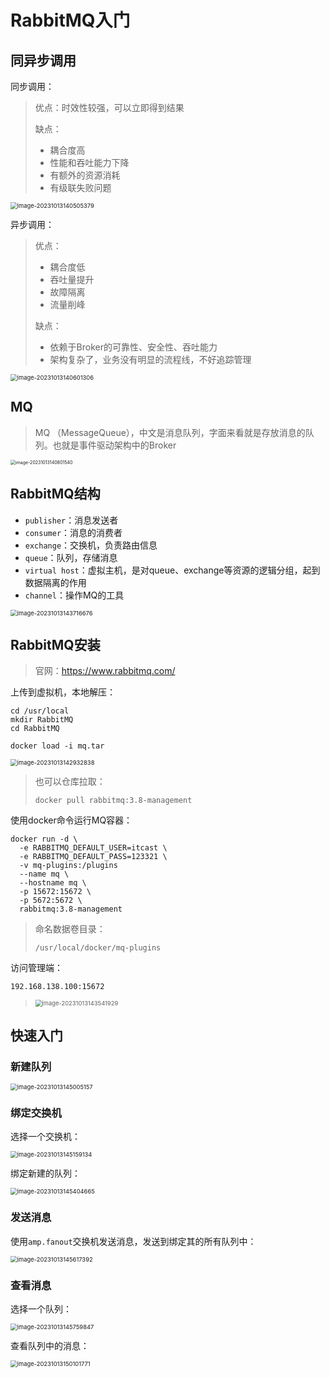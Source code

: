 # RabbitMQ入门

## 同异步调用

同步调用：

> 优点：时效性较强，可以立即得到结果
>
> 缺点：
>
> - 耦合度高
> - 性能和吞吐能力下降
> - 有额外的资源消耗
> - 有级联失败问题

<img src="img/1.RabbitMQ入门/image-20231013140505379.png" alt="image-20231013140505379" style="zoom:67%;" />

异步调用：

> 优点：
>
> - 耦合度低
> - 吞吐量提升
> - 故障隔离
> - 流量削峰
>
> 缺点：
>
> - 依赖于Broker的可靠性、安全性、吞吐能力
> - 架构复杂了，业务没有明显的流程线，不好追踪管理

<img src="img/1.RabbitMQ入门/image-20231013140601306.png" alt="image-20231013140601306" style="zoom:67%;" />

## MQ

> MQ （MessageQueue），中文是消息队列，字面来看就是存放消息的队列。也就是事件驱动架构中的Broker

<img src="img/1.RabbitMQ入门/image-20231013140801540.png" alt="image-20231013140801540" style="zoom:50%;" />

## RabbitMQ结构

- `publisher`：消息发送者
- `consumer`：消息的消费者
- `exchange`：交换机，负责路由信息
- `queue`：队列，存储消息
- `virtual host`：虚拟主机，是对queue、exchange等资源的逻辑分组，起到数据隔离的作用
- `channel`：操作MQ的工具

<img src="img/1.RabbitMQ入门/image-20231013143716676.png" alt="image-20231013143716676" style="zoom:67%;" />

## RabbitMQ安装

> 官网：https://www.rabbitmq.com/

上传到虚拟机，本地解压：

```
cd /usr/local
mkdir RabbitMQ
cd RabbitMQ

docker load -i mq.tar
```

<img src="img/1.RabbitMQ入门/image-20231013142932838.png" alt="image-20231013142932838" style="zoom:67%;" />

> 也可以仓库拉取：
>
> ```
> docker pull rabbitmq:3.8-management
> ```

使用docker命令运行MQ容器：

```
docker run -d \
  -e RABBITMQ_DEFAULT_USER=itcast \
  -e RABBITMQ_DEFAULT_PASS=123321 \
  -v mq-plugins:/plugins
  --name mq \
  --hostname mq \
  -p 15672:15672 \
  -p 5672:5672 \
  rabbitmq:3.8-management
```

> 命名数据卷目录：
>
> ```
> /usr/local/docker/mq-plugins
> ```

访问管理端：

```
192.168.138.100:15672
```

> <img src="img/1.RabbitMQ入门/image-20231013143541929.png" alt="image-20231013143541929" style="zoom:67%;" />

## 快速入门

### 新建队列

<img src="img/1.RabbitMQ入门/image-20231013145005157.png" alt="image-20231013145005157" style="zoom:67%;" />

### 绑定交换机

选择一个交换机：

<img src="img/1.RabbitMQ入门/image-20231013145159134.png" alt="image-20231013145159134" style="zoom:67%;" />

绑定新建的队列：

<img src="img/1.RabbitMQ入门/image-20231013145404665.png" alt="image-20231013145404665" style="zoom: 67%;" />

### 发送消息

使用`amp.fanout`交换机发送消息，发送到绑定其的所有队列中：

<img src="img/1.RabbitMQ入门/image-20231013145617392.png" alt="image-20231013145617392" style="zoom:67%;" />

### 查看消息

选择一个队列：

<img src="img/1.RabbitMQ入门/image-20231013145759847.png" alt="image-20231013145759847" style="zoom:67%;" />

查看队列中的消息：

<img src="img/1.RabbitMQ入门/image-20231013150101771.png" alt="image-20231013150101771" style="zoom:67%;" />